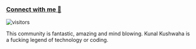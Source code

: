 ### [Connect with me 💬](https://kunalkushwaha.com) 
![visitors](https://visitor-badge.laobi.icu/badge?page_id=kunal-kushwaha.kunal-kushwaha)

This community is fantastic, amazing and mind blowing.
Kunal Kushwaha is a fucking legend of technology or coding.

